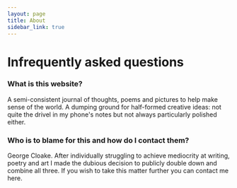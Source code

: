 ```yaml
---
layout: page
title: About
sidebar_link: true
---
```


<h1>Infrequently asked questions</h1>

  <h3>What is this website?</h3>
A semi-consistent journal of thoughts, poems and pictures to help make sense of the world. A dumping ground for half-formed creative ideas: not quite the drivel in my phone's notes but not always particularly polished either.

<h3>Who is to blame for this and how do I contact them?</h3>

George Cloake. After individually struggling to achieve mediocrity at writing, poetry and art I made the dubious decision to publicly double down and combine all three. If you wish to take this matter further you can contact me here.
